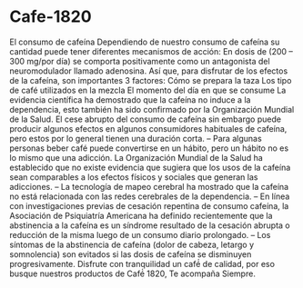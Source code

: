 # Cafe-1820
El consumo de cafeína  Dependiendo de nuestro consumo de cafeína su cantidad puede tener diferentes mecanismos de acción:  En dosis de (200 – 300 mg/por día) se comporta positivamente como un antagonista del neuromodulador llamado adenosina.  Así que, para disfrutar de los efectos de la cafeína, son importantes 3 factores:   Cómo se prepara la taza Los tipo de café utilizados en la mezcla El momento del día en que se consume La evidencia científica ha demostrado que la cafeína no induce a la dependencia, esto también ha sido confirmado por la Organización Mundial de la Salud. El cese abrupto del consumo de cafeína sin embargo puede producir algunos efectos en algunos consumidores habituales de cafeína, pero estos por lo general tienen una duración corta.   –  Para algunas personas beber café puede convertirse en un hábito, pero un hábito no es lo mismo que una adicción. La Organización Mundial de la Salud ha establecido que no existe evidencia que sugiera que los usos de la cafeína sean comparables a los efectos físicos y sociales que generan las adicciones.   –  La tecnología de mapeo cerebral ha mostrado que la cafeína no está relacionada con las redes cerebrales de la dependencia.   –  En línea con investigaciones previas de cesación repentina de consumo cafeína, la Asociación de Psiquiatría Americana ha definido recientemente que la abstinencia a la cafeína es un síndrome resultado de la cesación abrupta o reducción de la misma luego de un consumo diario prolongado.   –  Los síntomas de la abstinencia de cafeína (dolor de cabeza, letargo y somnolencia) son evitados si las dosis de cafeína se disminuyen progresivamente.   Disfrute con tranquilidad un café́ de calidad, por eso busque nuestros productos de Café́ 1820, Te acompaña Siempre.

